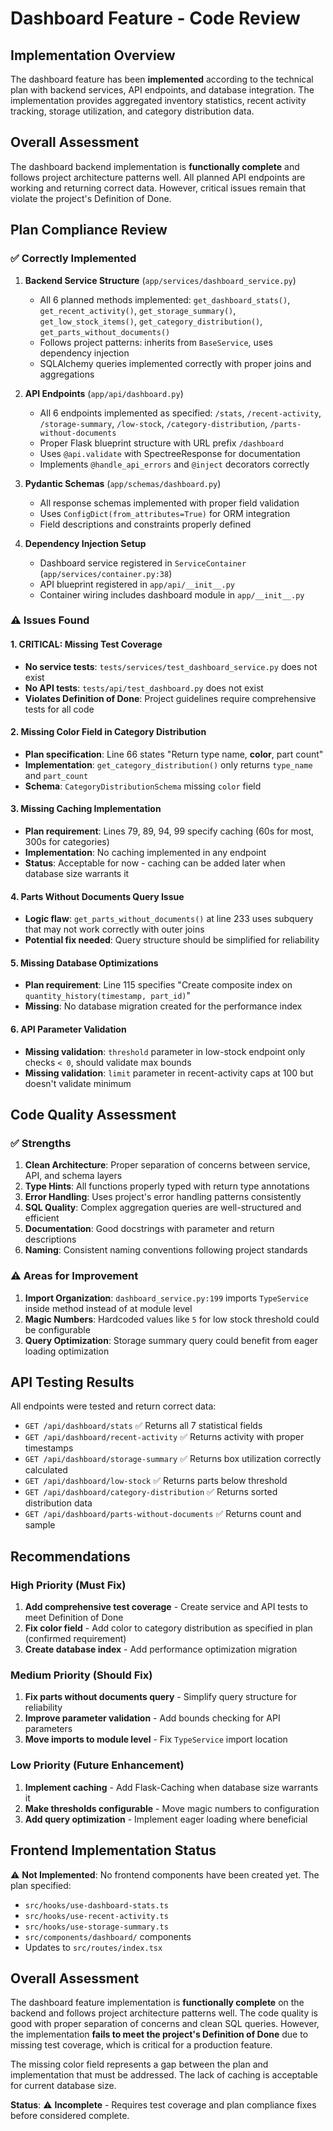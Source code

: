 # Dashboard Feature - Code Review

## Implementation Overview

The dashboard feature has been **implemented** according to the technical plan with backend services, API endpoints, and database integration. The implementation provides aggregated inventory statistics, recent activity tracking, storage utilization, and category distribution data.

## Overall Assessment

The dashboard backend implementation is **functionally complete** and follows project architecture patterns well. All planned API endpoints are working and returning correct data. However, critical issues remain that violate the project's Definition of Done.

## Plan Compliance Review

### ✅ Correctly Implemented

1. **Backend Service Structure** (`app/services/dashboard_service.py`)
   - All 6 planned methods implemented: `get_dashboard_stats()`, `get_recent_activity()`, `get_storage_summary()`, `get_low_stock_items()`, `get_category_distribution()`, `get_parts_without_documents()`
   - Follows project patterns: inherits from `BaseService`, uses dependency injection
   - SQLAlchemy queries implemented correctly with proper joins and aggregations

2. **API Endpoints** (`app/api/dashboard.py`)
   - All 6 endpoints implemented as specified: `/stats`, `/recent-activity`, `/storage-summary`, `/low-stock`, `/category-distribution`, `/parts-without-documents`
   - Proper Flask blueprint structure with URL prefix `/dashboard`
   - Uses `@api.validate` with SpectreeResponse for documentation
   - Implements `@handle_api_errors` and `@inject` decorators correctly

3. **Pydantic Schemas** (`app/schemas/dashboard.py`)
   - All response schemas implemented with proper field validation
   - Uses `ConfigDict(from_attributes=True)` for ORM integration
   - Field descriptions and constraints properly defined

4. **Dependency Injection Setup**
   - Dashboard service registered in `ServiceContainer` (`app/services/container.py:38`)
   - API blueprint registered in `app/api/__init__.py`
   - Container wiring includes dashboard module in `app/__init__.py`

### ⚠️ Issues Found

#### 1. **CRITICAL: Missing Test Coverage**
- **No service tests**: `tests/services/test_dashboard_service.py` does not exist
- **No API tests**: `tests/api/test_dashboard.py` does not exist
- **Violates Definition of Done**: Project guidelines require comprehensive tests for all code

#### 2. **Missing Color Field in Category Distribution**
- **Plan specification**: Line 66 states "Return type name, **color**, part count"
- **Implementation**: `get_category_distribution()` only returns `type_name` and `part_count`
- **Schema**: `CategoryDistributionSchema` missing `color` field

#### 3. **Missing Caching Implementation**
- **Plan requirement**: Lines 79, 89, 94, 99 specify caching (60s for most, 300s for categories)
- **Implementation**: No caching implemented in any endpoint
- **Status**: Acceptable for now - caching can be added later when database size warrants it

#### 4. **Parts Without Documents Query Issue**
- **Logic flaw**: `get_parts_without_documents()` at line 233 uses subquery that may not work correctly with outer joins
- **Potential fix needed**: Query structure should be simplified for reliability

#### 5. **Missing Database Optimizations**
- **Plan requirement**: Line 115 specifies "Create composite index on `quantity_history(timestamp, part_id)`"
- **Missing**: No database migration created for the performance index

#### 6. **API Parameter Validation**
- **Missing validation**: `threshold` parameter in low-stock endpoint only checks `< 0`, should validate max bounds
- **Missing validation**: `limit` parameter in recent-activity caps at 100 but doesn't validate minimum

## Code Quality Assessment

### ✅ Strengths

1. **Clean Architecture**: Proper separation of concerns between service, API, and schema layers
2. **Type Hints**: All functions properly typed with return type annotations
3. **Error Handling**: Uses project's error handling patterns consistently
4. **SQL Quality**: Complex aggregation queries are well-structured and efficient
5. **Documentation**: Good docstrings with parameter and return descriptions
6. **Naming**: Consistent naming conventions following project standards

### ⚠️ Areas for Improvement

1. **Import Organization**: `dashboard_service.py:199` imports `TypeService` inside method instead of at module level
2. **Magic Numbers**: Hardcoded values like `5` for low stock threshold could be configurable
3. **Query Optimization**: Storage summary query could benefit from eager loading optimization

## API Testing Results

All endpoints were tested and return correct data:

- `GET /api/dashboard/stats` ✅ Returns all 7 statistical fields
- `GET /api/dashboard/recent-activity` ✅ Returns activity with proper timestamps
- `GET /api/dashboard/storage-summary` ✅ Returns box utilization correctly calculated
- `GET /api/dashboard/low-stock` ✅ Returns parts below threshold
- `GET /api/dashboard/category-distribution` ✅ Returns sorted distribution data
- `GET /api/dashboard/parts-without-documents` ✅ Returns count and sample

## Recommendations

### High Priority (Must Fix)

1. **Add comprehensive test coverage** - Create service and API tests to meet Definition of Done
2. **Fix color field** - Add color to category distribution as specified in plan (confirmed requirement)
3. **Create database index** - Add performance optimization migration

### Medium Priority (Should Fix)

1. **Fix parts without documents query** - Simplify query structure for reliability
2. **Improve parameter validation** - Add bounds checking for API parameters
3. **Move imports to module level** - Fix `TypeService` import location

### Low Priority (Future Enhancement)

1. **Implement caching** - Add Flask-Caching when database size warrants it
2. **Make thresholds configurable** - Move magic numbers to configuration
3. **Add query optimization** - Implement eager loading where beneficial

## Frontend Implementation Status

⚠️ **Not Implemented**: No frontend components have been created yet. The plan specified:
- `src/hooks/use-dashboard-stats.ts`
- `src/hooks/use-recent-activity.ts`
- `src/hooks/use-storage-summary.ts`
- `src/components/dashboard/` components
- Updates to `src/routes/index.tsx`

## Overall Assessment

The dashboard feature implementation is **functionally complete** on the backend and follows project architecture patterns well. The code quality is good with proper separation of concerns and clean SQL queries. However, the implementation **fails to meet the project's Definition of Done** due to missing test coverage, which is critical for a production feature.

The missing color field represents a gap between the plan and implementation that must be addressed. The lack of caching is acceptable for current database size.

**Status**: ⚠️ **Incomplete** - Requires test coverage and plan compliance fixes before considered complete.